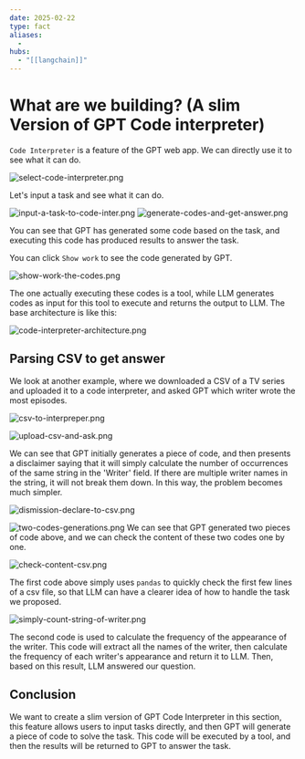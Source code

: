 ```yaml
---
date: 2025-02-22
type: fact
aliases:
  -
hubs:
  - "[[langchain]]"
---
```


# What are we building? (A slim Version of GPT Code interpreter)

`Code Interpreter` is a feature of the GPT web app. We can directly use it to see what it can do.

![select-code-interpreter.png](../assets/imgs/select-code-interpreter.png)

Let's input a task and see what it can do.

![input-a-task-to-code-inter.png](../assets/imgs/input-a-task-to-code-inter.png)
![generate-codes-and-get-answer.png](../assets/imgs/generate-codes-and-get-answer.png)

You can see that GPT has generated some code based on the task, and executing this code has produced results to answer the task.

You can click `Show work` to see the code generated by GPT.

![show-work-the-codes.png](../assets/imgs/show-work-the-codes.png)

The one actually executing these codes is a tool, while LLM generates codes as input for this tool to execute and returns the output to LLM. The base architecture is like this:

![code-interpreter-architecture.png](../assets/imgs/code-interpreter-architecture.png)
## Parsing CSV to get answer

We look at another example, where we downloaded a CSV of a TV series and uploaded it to a code interpreter, and asked GPT which writer wrote the most episodes.

![csv-to-interpreper.png](../assets/imgs/csv-to-interpreper.png)

![upload-csv-and-ask.png](../assets/imgs/upload-csv-and-ask.png)

We can see that GPT initially generates a piece of code, and then presents a disclaimer saying that it will simply calculate the number of occurrences of the same string in the 'Writer' field. If there are multiple writer names in the string, it will not break them down. In this way, the problem becomes much simpler.

![dismission-declare-to-csv.png](../assets/imgs/dismission-declare-to-csv.png)

![two-codes-generations.png](../assets/imgs/two-codes-generations.png)
We can see that GPT generated two pieces of code above, and we can check the content of these two codes one by one.

![check-content-csv.png](../assets/imgs/check-content-csv.png)

The first code above simply uses `pandas` to quickly check the first few lines of a csv file, so that LLM can have a clearer idea of how to handle the task we proposed.

![simply-count-string-of-writer.png](../assets/imgs/simply-count-string-of-writer.png)

The second code is used to calculate the frequency of the appearance of the writer. This code will extract all the names of the writer, then calculate the frequency of each writer's appearance and return it to LLM. Then, based on this result, LLM answered our question.


## Conclusion

We want to create a slim version of GPT Code Interpreter in this section, this feature allows users to input tasks directly, and then GPT will generate a piece of code to solve the task. This code will be executed by a tool, and then the results will be returned to GPT to answer the task.













